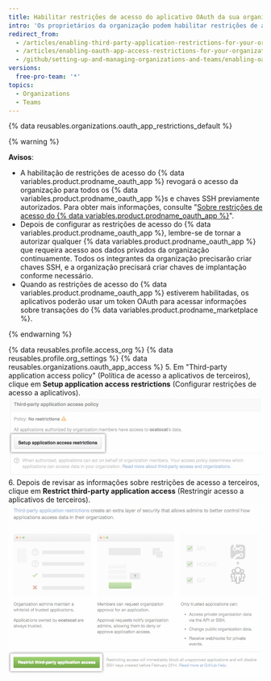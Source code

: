 ```yaml
---
title: Habilitar restrições de acesso do aplicativo OAuth da sua organização
intro: 'Os proprietários da organização podem habilitar restrições de acesso do {% data variables.product.prodname_oauth_app %} para impedir que aplicativos não confiáveis acessem recursos da organização ao permitir que integrantes da organização usem {% data variables.product.prodname_oauth_app %}s para suas contas pessoais.'
redirect_from:
  - /articles/enabling-third-party-application-restrictions-for-your-organization/
  - /articles/enabling-oauth-app-access-restrictions-for-your-organization
  - /github/setting-up-and-managing-organizations-and-teams/enabling-oauth-app-access-restrictions-for-your-organization
versions:
  free-pro-team: '*'
topics:
  - Organizations
  - Teams
---
```


{% data reusables.organizations.oauth_app_restrictions_default %}

{% warning %}

**Avisos**:
- A habilitação de restrições de acesso do {% data variables.product.prodname_oauth_app %} revogará o acesso da organização para todos os {% data variables.product.prodname_oauth_app %}s e chaves SSH previamente autorizados. Para obter mais informações, consulte "[Sobre restrições de acesso do {% data variables.product.prodname_oauth_app %}](/articles/about-oauth-app-access-restrictions)".
- Depois de configurar as restrições de acesso do {% data variables.product.prodname_oauth_app %}, lembre-se de tornar a autorizar qualquer {% data variables.product.prodname_oauth_app %} que requeira acesso aos dados privados da organização continuamente. Todos os integrantes da organização precisarão criar chaves SSH, e a organização precisará criar chaves de implantação conforme necessário.
- Quando as restrições de acesso do {% data variables.product.prodname_oauth_app %} estiverem habilitadas, os aplicativos poderão usar um token OAuth para acessar informações sobre transações do {% data variables.product.prodname_marketplace %}.

{% endwarning %}

{% data reusables.profile.access_org %}
{% data reusables.profile.org_settings %}
{% data reusables.organizations.oauth_app_access %}
5. Em "Third-party application access policy" (Política de acesso a aplicativos de terceiros), clique em **Setup application access restrictions** (Configurar restrições de acesso a aplicativos). ![Botão Set up restrictions (Configurar restrições)](/assets/images/help/settings/settings-third-party-set-up-restrictions.png)
6. Depois de revisar as informações sobre restrições de acesso a terceiros, clique em **Restrict third-party application access** (Restringir acesso a aplicativos de terceiros). ![Botão Restriction confirmation (Confirmação de restrição)](/assets/images/help/settings/settings-third-party-restrict-confirm.png)
